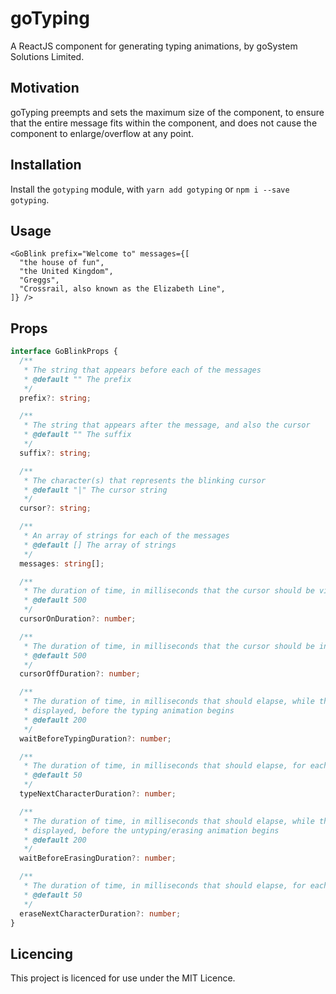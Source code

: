 # goTyping

A ReactJS component for generating typing animations, by goSystem Solutions Limited.

## Motivation

goTyping preempts and sets the maximum size of the component, to ensure that the entire message fits within the component, and does not cause the component to enlarge/overflow at any point.

## Installation

Install the `gotyping` module, with `yarn add gotyping` or `npm i --save gotyping`.

## Usage

```tsx
<GoBlink prefix="Welcome to" messages={[
  "the house of fun",
  "the United Kingdom",
  "Greggs",
  "Crossrail, also known as the Elizabeth Line",
]} />
```

## Props

```ts
interface GoBlinkProps {
  /**
   * The string that appears before each of the messages
   * @default "" The prefix
   */
  prefix?: string;

  /**
   * The string that appears after the message, and also the cursor
   * @default "" The suffix
   */
  suffix?: string;

  /**
   * The character(s) that represents the blinking cursor
   * @default "|" The cursor string
   */
  cursor?: string;

  /**
   * An array of strings for each of the messages
   * @default [] The array of strings
   */
  messages: string[];

  /**
   * The duration of time, in milliseconds that the cursor should be visible for
   * @default 500
   */
  cursorOnDuration?: number;

  /**
   * The duration of time, in milliseconds that the cursor should be invisible for
   * @default 500
   */
  cursorOffDuration?: number;

  /**
   * The duration of time, in milliseconds that should elapse, while there is no text
   * displayed, before the typing animation begins
   * @default 200
   */
  waitBeforeTypingDuration?: number;

  /**
   * The duration of time, in milliseconds that should elapse, for each character to be typed
   * @default 50
   */
  typeNextCharacterDuration?: number;

  /**
   * The duration of time, in milliseconds that should elapse, while the text is
   * displayed, before the untyping/erasing animation begins
   * @default 200
   */
  waitBeforeErasingDuration?: number;

  /**
   * The duration of time, in milliseconds that should elapse, for each character to be untyped/erased
   * @default 50
   */
  eraseNextCharacterDuration?: number;
}
```


## Licencing

This project is licenced for use under the MIT Licence.
